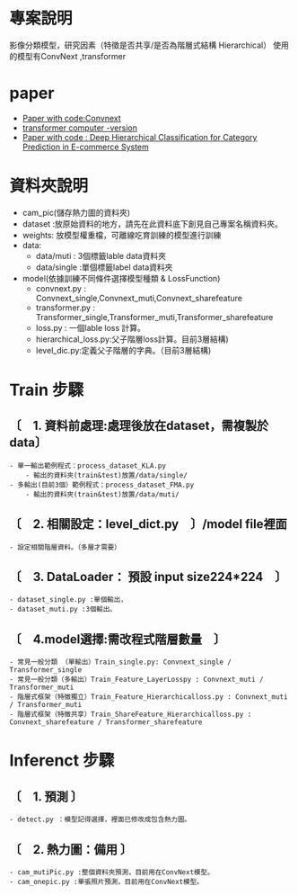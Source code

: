 ﻿# 專案說明
影像分類模型，研究因素（特徵是否共享/是否為階層式結構 Hierarchical）
使用的模型有ConvNext ,transformer

# paper 
- [Paper with code:Convnext](https://paperswithcode.com/method/convnext)
- [transformer computer -version](https://www.edge-ai-vision.com/2022/05/transformers-in-computer-vision/)
- [Paper with code : Deep Hierarchical Classification for Category Prediction in E-commerce System ](https://paperswithcode.com/paper/deep-hierarchical-classification-for-category)


# 資料夾說明
- cam_pic(儲存熱力圖的資料夾)
- dataset :放原始資料的地方，請先在此資料底下創見自己專案名稱資料夾。
- weights: 放模型權重檔，可離線吃育訓練的模型進行訓練
- data:
    - data/muti : 3個標籤lable data資料夾
    - data/single :單個標籤label data資料夾
- model(依據訓練不同條件選擇模型種類 & LossFunction)
    - convnext.py : Convnext_single,Convnext_muti,Convnext_sharefeature
    - transformer.py : Transformer_single,Transformer_muti,Transformer_sharefeature
    - loss.py : 一個lable loss 計算。
    - hierarchical_loss.py:父子階層loss計算。目前3層結構)
    - level_dic.py:定義父子階層的字典。（目前3層結構)

# Train 步驟
## 〔　1. 資料前處理:處理後放在dataset，需複製於data〕
    - 單一輸出範例程式：process_dataset_KLA.py  
        - 輸出的資料夾(train&test)放置/data/single/
    - 多輸出(目前3個）範例程式：process_dataset_FMA.py
        - 輸出的資料夾(train&test)放置/data/muti/

## 〔　2. 相關設定：level_dict.py　〕/model file裡面
    - 設定相關階層資料。（多層才需要）

## 〔　3. DataLoader： 預設 input size224*224　〕
    - dataset_single.py :單個輸出，
    - dataset_muti.py :3個輸出。

## 〔　4.model選擇:需改程式階層數量　〕
    - 常見一般分類 （單輸出）Train_single.py: Convnext_single / Transformer_single
    - 常見一般分類（多輸出）Train_Feature_LayerLosspy : Convnext_muti / Transformer_muti
    - 階層式框架（特徵獨立）Train_Feature_Hierarchicalloss.py : Convnext_muti / Transformer_muti
    - 階層式框架（特徵共享）Train_ShareFeature_Hierarchicalloss.py : Convnext_sharefeature / Transformer_sharefeature
    

# Inferenct 步驟
## 〔　1. 預測 〕
    - detect.py ：模型記得選擇，裡面已修改成包含熱力圖。
## 〔　2. 熱力圖：備用 〕
    - cam_mutiPic.py :整個資料夾預測，目前用在ConvNext模型。
    - cam_onepic.py :單張照片預測，目前用在ConvNext模型。
